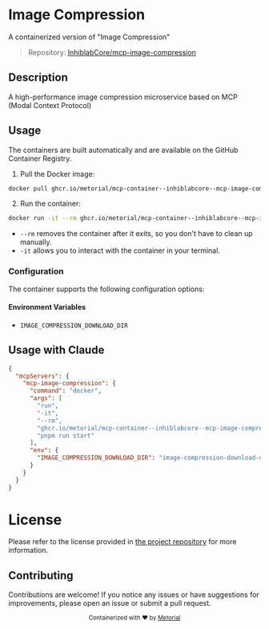 
# Image Compression

A containerized version of "Image Compression"

> Repository: [InhiblabCore/mcp-image-compression](https://github.com/InhiblabCore/mcp-image-compression)

## Description

A high-performance image compression microservice based on MCP (Modal Context Protocol)


## Usage

The containers are built automatically and are available on the GitHub Container Registry.

1. Pull the Docker image:

```bash
docker pull ghcr.io/metorial/mcp-container--inhiblabcore--mcp-image-compression--mcp-image-compression
```

2. Run the container:

```bash
docker run -it --rm ghcr.io/metorial/mcp-container--inhiblabcore--mcp-image-compression--mcp-image-compression 
```

- `--rm` removes the container after it exits, so you don't have to clean up manually.
- `-it` allows you to interact with the container in your terminal.


### Configuration

The container supports the following configuration options:




#### Environment Variables

- `IMAGE_COMPRESSION_DOWNLOAD_DIR`




## Usage with Claude

```json
{
  "mcpServers": {
    "mcp-image-compression": {
      "command": "docker",
      "args": [
        "run",
        "-it",
        "--rm",
        "ghcr.io/metorial/mcp-container--inhiblabcore--mcp-image-compression--mcp-image-compression",
        "pnpm run start"
      ],
      "env": {
        "IMAGE_COMPRESSION_DOWNLOAD_DIR": "image-compression-download-dir"
      }
    }
  }
}
```

# License

Please refer to the license provided in [the project repository](https://github.com/InhiblabCore/mcp-image-compression) for more information.

## Contributing

Contributions are welcome! If you notice any issues or have suggestions for improvements, please open an issue or submit a pull request.

<div align="center">
  <sub>Containerized with ❤️ by <a href="https://metorial.com">Metorial</a></sub>
</div>
  